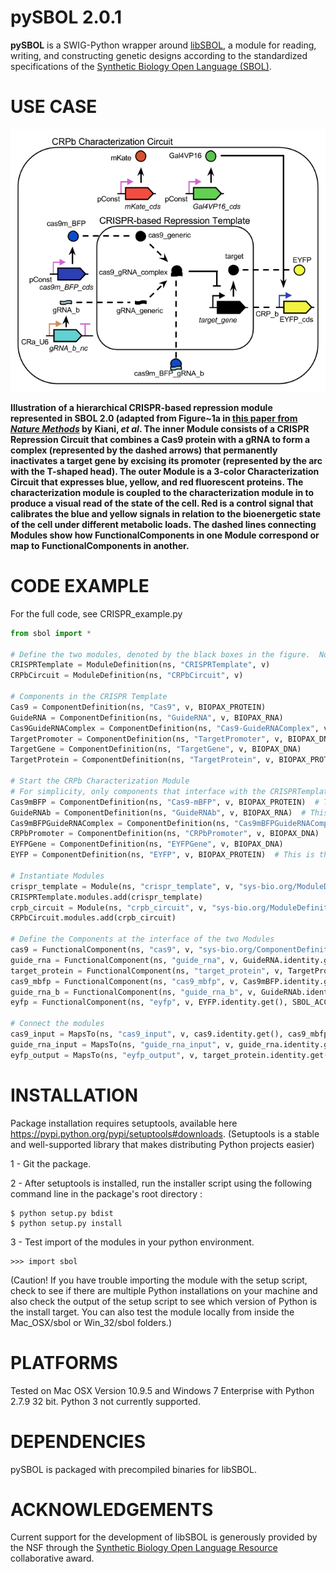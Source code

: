 pySBOL 2.0.1
======================================

**pySBOL** is a SWIG-Python wrapper around [libSBOL](https://github.com/SynBioDex/libSBOL), a module for reading, writing, and constructing genetic designs according to the standardized specifications of the [Synthetic Biology Open Language (SBOL)](http://www.sbolstandard.org/).  

USE CASE
========
![](crispr_repression2.png)

**Illustration of a hierarchical CRISPR-based repression module represented in SBOL 2.0 (adapted from Figure~1a in [this paper from *Nature Methods*](http://www.nature.com/nmeth/journal/v11/n7/full/nmeth.2969.html) by Kiani, *et al*. The inner Module consists of a CRISPR Repression Circuit that combines a Cas9 protein with a gRNA to form a complex (represented by the dashed arrows) that permanently inactivates a target gene by excising its promoter (represented by the arc with the T-shaped head).   The outer Module is a 3-color Characterization Circuit that expresses blue, yellow, and red fluorescent proteins. The characterization module is coupled to the characterization module in to produce a visual read of the state of the cell. Red is a control signal that calibrates the blue and yellow signals in relation to the bioenergetic state of the cell under different metabolic loads. The dashed lines connecting Modules show how FunctionalComponents in one Module correspond or map to FunctionalComponents in another.**

CODE EXAMPLE
============
For the full code, see CRISPR_example.py

```python
from sbol import *

# Define the two modules, denoted by the black boxes in the figure.  Note the use of CamelCase for displayId's, to distinguish ModuleDefinitions from Modules
CRISPRTemplate = ModuleDefinition(ns, "CRISPRTemplate", v)
CRPbCircuit = ModuleDefinition(ns, "CRPbCircuit", v)

# Components in the CRISPR Template
Cas9 = ComponentDefinition(ns, "Cas9", v, BIOPAX_PROTEIN)
GuideRNA = ComponentDefinition(ns, "GuideRNA", v, BIOPAX_RNA)
Cas9GuideRNAComplex = ComponentDefinition(ns, "Cas9-GuideRNAComplex", v, BIOPAX_COMPLEX)
TargetPromoter = ComponentDefinition(ns, "TargetPromoter", v, BIOPAX_DNA)
TargetGene = ComponentDefinition(ns, "TargetGene", v, BIOPAX_DNA)
TargetProtein = ComponentDefinition(ns, "TargetProtein", v, BIOPAX_PROTEIN)

# Start the CRPb Characterization Module
# For simplicity, only components that interface with the CRISPRTemplate Module are defined here.  For now, the rest of the module is treated like a black box
Cas9mBFP = ComponentDefinition(ns, "Cas9-mBFP", v, BIOPAX_PROTEIN)  # This is an output of the Module
GuideRNAb = ComponentDefinition(ns, "GuideRNAb", v, BIOPAX_RNA)  # This is an output of the Module
Cas9mBFPGuideRNAComplex = ComponentDefinition(ns, "Cas9mBFPGuideRNAComplex", v, BIOPAX_RNA)
CRPbPromoter = ComponentDefinition(ns, "CRPbPromoter", v, BIOPAX_DNA)
EYFPGene = ComponentDefinition(ns, "EYFPGene", v, BIOPAX_DNA)
EYFP = ComponentDefinition(ns, "EYFP", v, BIOPAX_PROTEIN)  # This is the input of the Module

# Instantiate Modules
crispr_template = Module(ns, "crispr_template", v, "sys-bio.org/ModuleDefinition/CRISPRTemplate/1.0.0")
CRISPRTemplate.modules.add(crispr_template)
crpb_circuit = Module(ns, "crpb_circuit", v, "sys-bio.org/ModuleDefinition/CRPbPromoter/1.0.0")
CRPbCircuit.modules.add(crpb_circuit)

# Define the Components at the interface of the two Modules
cas9 = FunctionalComponent(ns, "cas9", v, "sys-bio.org/ComponentDefinition/Cas9/1.0.0", SBOL_ACCESS_PUBLIC, SBOL_DIRECTION_IN)
guide_rna = FunctionalComponent(ns, "guide_rna", v, GuideRNA.identity.get(), SBOL_ACCESS_PUBLIC, SBOL_DIRECTION_IN)
target_protein = FunctionalComponent(ns, "target_protein", v, TargetProtein.identity.get(), SBOL_ACCESS_PUBLIC, SBOL_DIRECTION_OUT)
cas9_mbfp = FunctionalComponent(ns, "cas9_mbfp", v, Cas9mBFP.identity.get(), SBOL_ACCESS_PUBLIC, SBOL_DIRECTION_OUT);
guide_rna_b = FunctionalComponent(ns, "guide_rna_b", v, GuideRNAb.identity.get(), SBOL_ACCESS_PUBLIC, SBOL_DIRECTION_OUT);
eyfp = FunctionalComponent(ns, "eyfp", v, EYFP.identity.get(), SBOL_ACCESS_PUBLIC, SBOL_DIRECTION_OUT);

# Connect the modules
cas9_input = MapsTo(ns, "cas9_input", v, cas9.identity.get(), cas9_mbfp.identity.get(), SBOL_REFINEMENT_USE_REMOTE)
guide_rna_input = MapsTo(ns, "guide_rna_input", v, guide_rna.identity.get(), guide_rna_b.identity.get(), SBOL_REFINEMENT_USE_REMOTE)
eyfp_output = MapsTo(ns, "eyfp_output", v, target_protein.identity.get(), eyfp.identity.get(), SBOL_REFINEMENT_USE_REMOTE)

```

INSTALLATION
============
Package installation requires setuptools, available here https://pypi.python.org/pypi/setuptools#downloads. (Setuptools is a stable and well-supported library that makes distributing Python projects easier)

1 - Git the package.

2 - After setuptools is installed, run the installer script using the following command line in the package's root directory :
```
$ python setup.py bdist
$ python setup.py install
```
3 - Test import of the modules in your python environment. 
```
>>> import sbol
```
(Caution!  If you have trouble importing the module with the setup script, check to see if there are multiple Python installations on your machine and also check the output of the setup script to see which version of Python is the install target.  You can also test the module locally from inside the Mac_OSX/sbol or Win_32/sbol folders.)

PLATFORMS
=========
Tested on Mac OSX Version 10.9.5 and Windows 7 Enterprise with Python 2.7.9 32 bit. Python 3 not currently supported.

DEPENDENCIES
============
pySBOL is packaged with precompiled binaries for libSBOL.


ACKNOWLEDGEMENTS
================

Current support for the development of libSBOL is generously provided by the NSF through the [Synthetic Biology Open Language Resource](http://www.nsf.gov/awardsearch/showAward?AWD_ID=1355909) collaborative award.
